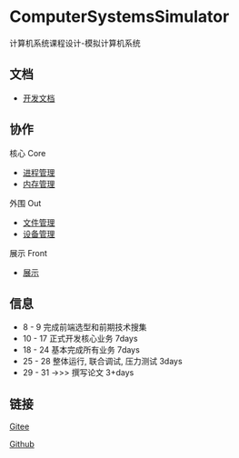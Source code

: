 # ComputerSystemsSimulator

计算机系统课程设计-模拟计算机系统

## 文档

- [开发文档](https://gitee.com/SpadeKTLSG/ComputerSystemsSimulator/blob/develop/public/doc/CSS%E5%BC%80%E5%8F%91%E6%96%87%E6%A1%A3%20v1.0.md)

## 协作

核心 Core

- [进程管理](https://gitee.com/SpadeKTLSG/ComputerSystemsSimulator/tree/develop/src/main/java/css/core/process)
- [内存管理](https://gitee.com/SpadeKTLSG/ComputerSystemsSimulator/tree/develop/src/main/java/css/out/memory)

外围 Out

- [文件管理](https://gitee.com/SpadeKTLSG/ComputerSystemsSimulator/tree/develop/src/main/java/css/out/file)
- [设备管理](https://gitee.com/SpadeKTLSG/ComputerSystemsSimulator/tree/develop/src/main/java/css/out/device)

展示 Front

- [展示](https://gitee.com/SpadeKTLSG/ComputerSystemsSimulator/tree/develop/src/main/java/css/front)

## 信息

* 8 - 9 完成前端选型和前期技术搜集
* 10 - 17 正式开发核心业务 7days
* 18 - 24 基本完成所有业务 7days
* 25 - 28 整体运行, 联合调试, 压力测试 3days
* 29 - 31 ->>> 撰写论文 3+days

## 链接

[Gitee](https://gitee.com/SpadeKTLSG/ComputerSystemsSimulator)

[Github](https://github.com/SpadeKTLSG/ComputerSystemsSimulator)
